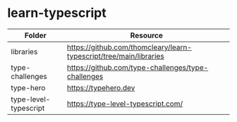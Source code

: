 # learn-typescript

| Folder                | Resource                                                             |
| --------------------- | -------------------------------------------------------------------- |
| libraries             | <https://github.com/thomcleary/learn-typescript/tree/main/libraries> |
| type-challenges       | <https://github.com/type-challenges/type-challenges>                 |
| type-hero             | <https://typehero.dev>                                               |
| type-level-typescript | <https://type-level-typescript.com/>                                 |
